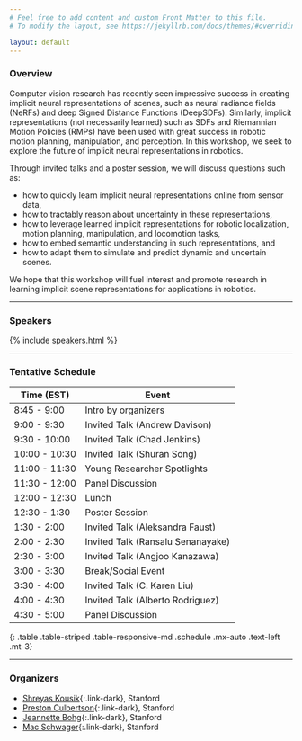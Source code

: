 ```yaml
---
# Feel free to add content and custom Front Matter to this file.
# To modify the layout, see https://jekyllrb.com/docs/themes/#overriding-theme-defaults

layout: default
---
```

### Overview

Computer vision research has recently seen impressive success in creating implicit neural representations of scenes, such as neural radiance fields (NeRFs) and deep Signed Distance Functions (DeepSDFs). Similarly, implicit representations (not necessarily learned) such as SDFs and Riemannian Motion Policies (RMPs) have been used with great success in robotic motion planning, manipulation, and perception. In this workshop, we seek to explore the future of implicit neural representations in robotics. 

Through invited talks and a poster session, we will discuss questions such as:
- how to quickly learn implicit neural representations online from sensor data, 
- how to tractably reason about uncertainty in these representations, 
- how to leverage learned implicit representations for robotic localization, motion planning, manipulation, and locomotion tasks, 
- how to embed semantic understanding in such representations, and 
- how to adapt them to simulate and predict dynamic and uncertain scenes. 

We hope that this workshop will fuel interest and promote research in learning implicit scene representations for applications in robotics.

---
### Speakers

{% include speakers.html %}

---

### Tentative Schedule

| Time (EST) | Event |
|-------|--------|
| 8:45 - 9:00 | Intro by organizers |
| 9:00 - 9:30 | Invited Talk (Andrew Davison) |
| 9:30 - 10:00 | Invited Talk (Chad Jenkins) |
| 10:00 - 10:30 | Invited Talk (Shuran Song) |
| 11:00 - 11:30 | Young Researcher Spotlights |
| 11:30 - 12:00 | Panel Discussion |
| 12:00 - 12:30 | Lunch |
| 12:30 - 1:30 | Poster Session |
| 1:30 - 2:00 | Invited Talk (Aleksandra Faust) |
| 2:00 - 2:30 | Invited Talk (Ransalu Senanayake) |
| 2:30 - 3:00 | Invited Talk (Angjoo Kanazawa) |
| 3:00 - 3:30 | Break/Social Event |
| 3:30 - 4:00 | Invited Talk (C. Karen Liu) |
| 4:00 - 4:30 | Invited Talk (Alberto Rodriguez) |
| 4:30 - 5:00 | Panel Discussion |
{: .table .table-striped .table-responsive-md .schedule .mx-auto .text-left .mt-3}

---

### Organizers

- [Shreyas Kousik](https://www.shreyaskousik.com/){:.link-dark}, Stanford
- [Preston Culbertson](https://pculbertson.github.io/){:.link-dark}, Stanford
- [Jeannette Bohg](https://web.stanford.edu/~bohg/){:.link-dark}, Stanford
- [Mac Schwager](https://web.stanford.edu/~schwager/){:.link-dark}, Stanford

